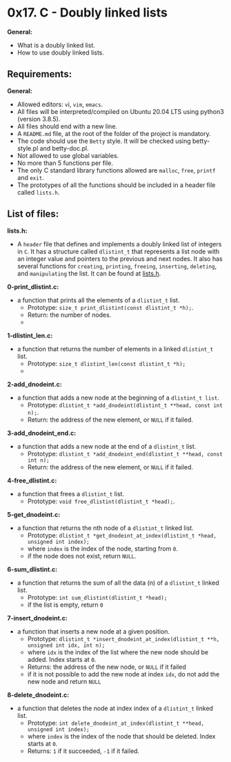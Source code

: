 # 0x17. C - Doubly linked lists

**General:**
- What is a doubly linked list.
- How to use doubly linked lists.
## Requirements:

 **General:**
 - Allowed editors: `v`i, `vim`, `emacs`.
 - All files will be interpreted/compiled on Ubuntu 20.04 LTS using python3 (version 3.8.5).
 - All files should end with a new line.
 - A `README.md` file, at the root of the folder of the project is mandatory.
 - The code should use the `Betty` style. It will be checked using betty-style.pl and betty-doc.pl.
 - Not allowed to use global variables.
 - No more than 5 functions per file.
 - The only C standard library functions allowed are `malloc`, `free`, `printf` and `exit`.
 - The prototypes of all the functions should be included in a header file called `lists.h`.

## List of files:

**lists.h:**
- A `header` file that defines and implements a doubly linked list of integers in `C`. It has a structure called `dlistint_t` that represents a list node with an integer value and pointers to the previous and next nodes. It also has several functions for `creating`, `printing`, `freeing`, `inserting`, `deleting`, and `manipulating` the list. It can be found at [lists.h](https://github.com/ahmedmkamal313/alx-low_level_programming/blob/master/0x17-doubly_linked_lists/lists.h).

**0-print_dlistint.c:**
  - a function that prints all the elements of a `dlistint_t` list.
    - Prototype: `size_t print_dlistint(const dlistint_t *h);`.
    - Return: the number of nodes.
    - 
**1-dlistint_len.c:**
  - a function that returns the number of elements in a linked `dlistint_t` list.
    - Prototype: `size_t dlistint_len(const dlistint_t *h);`
    - 
**2-add_dnodeint.c:**
  - a function that adds a new node at the beginning of a `dlistint_t list`.
    - Prototype: `dlistint_t *add_dnodeint(dlistint_t **head, const int n);`.
    - Return: the address of the new element, or `NULL` if it failed.

**3-add_dnodeint_end.c:**
  - a function that adds a new node at the end of a `dlistint_t` list.
    - Prototype: `dlistint_t *add_dnodeint_end(dlistint_t **head, const int n);`
    - Return: the address of the new element, or `NULL` if it failed.

**4-free_dlistint.c:**
  - a function that frees a `dlistint_t` list.
    - Prototype: `void free_dlistint(dlistint_t *head);`.

**5-get_dnodeint.c:**
  - a function that returns the nth node of a `dlistint_t` linked list.
    - Prototype: `dlistint_t *get_dnodeint_at_index(dlistint_t *head, unsigned int index);`
    - where `index` is the index of the node, starting from `0`.
    - if the node does not exist, return `NULL`.

**6-sum_dlistint.c:**
  - a function that returns the sum of all the data (n) of a `dlistint_t` linked list.
    - Prototype: `int sum_dlistint(dlistint_t *head);`
    - if the list is empty, return `0`

**7-insert_dnodeint.c:**
  - a function that inserts a new node at a given position.
    - Prototype: `dlistint_t *insert_dnodeint_at_index(dlistint_t **h, unsigned int idx, int n);`
    - where `idx` is the index of the list where the new node should be added. Index starts at `0`.
    - Returns: the address of the new node, or `NULL` if it failed
    - if it is not possible to add the new node at index `idx`, do not add the new node and return `NULL`

**8-delete_dnodeint.c:**
  - a function that deletes the node at index index of a `dlistint_t` linked list.
    - Prototype: `int delete_dnodeint_at_index(dlistint_t **head, unsigned int index);`
    - where `index` is the index of the node that should be deleted. Index starts at `0`.
    - Returns: `1` if it succeeded, `-1` if it failed.
